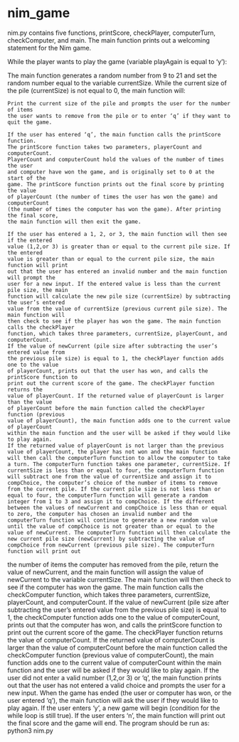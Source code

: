 # nim_game

nim.py contains five functions, printScore, checkPlayer, computerTurn, 
checkComputer, and main. The main function prints out a welcoming statement 
for the Nim game.

While the player wants to play the game (variable playAgain is equal to ‘y’):

  The main function generates a random number from 9 to 21 and set the random number
  equal to the variable currentSize. While the current size of the pile (currentSize) 
  is not equal to 0, the main function will:
  
    Print the current size of the pile and prompts the user for the number of items 
    the user wants to remove from the pile or to enter ‘q’ if they want to quit the game.
    
    If the user has entered ‘q’, the main function calls the printScore function. 
    The printScore function takes two parameters, playerCount and computerCount. 
    PlayerCount and computerCount hold the values of the number of times the user 
    and computer have won the game, and is originally set to 0 at the start of the
    game. The printScore function prints out the final score by printing the value 
    of playerCount (the number of times the user has won the game) and computerCount 
    (the number of times the computer has won the game). After printing the final score, 
    the main function will then exit the game.
    
    If the user has entered a 1, 2, or 3, the main function will then see if the entered 
    value (1,2,or 3) is greater than or equal to the current pile size. If the entered 
    value is greater than or equal to the current pile size, the main function will print
    out that the user has entered an invalid number and the main function will prompt the
    user for a new input. If the entered value is less than the current pile size, the main
    function will calculate the new pile size (currentSize) by subtracting the user’s entered 
    value from the value of currentSize (previous current pile size). The main function will 
    then check to see if the player has won the game. The main function calls the checkPlayer 
    function, which takes three parameters, currentSize, playerCount, and computerCount. 
    If the value of newCurrent (pile size after subtracting the user’s entered value from 
    the previous pile size) is equal to 1, the checkPlayer function adds one to the value 
    of playerCount, prints out that the user has won, and calls the printScore function to 
    print out the current score of the game. The checkPlayer function returns the 
    value of playerCount. If the returned value of playerCount is larger than the value 
    of playerCount before the main function called the checkPlayer function (previous 
    value of playerCount), the main function adds one to the current value of playerCount
    within the main function and the user will be asked if they would like to play again. 
    If the returned value of playerCount is not larger than the previous value of playerCount, the player has not won and the main function will then call the computerTurn function to allow the computer to take a turn. The computerTurn function takes one parameter, currentSize. If currentSize is less than or equal to four, the computerTurn function will subtract one from the value of currentSize and assign it to compChoice, the computer’s choice of the number of items to remove from the current pile. If the current pile size is not less than or equal to four, the computerTurn function will generate a random integer from 1 to 3 and assign it to compChoice. If the different between the values of newCurrent and compChoice is less than or equal to zero, the computer has chosen an invalid number and the computerTurn function will continue to generate a new random value until the value of compChoice is not greater than or equal to the value of newCurrent. The computerTurn function will then calculate the new current pile size (newCurrent) by subtracting the value of compChoice from newCurrent (previous pile size). The computerTurn function will print out
the number of items the computer has removed from the pile, return the value of newCurrent, and the main function will assign the value of newCurrent to the variable currentSize. The main function will then check to see if the computer has won the game. The main function calls the checkComputer function, which takes three parameters, currentSize, playerCount, and computerCount. If the value of newCurrent (pile size after subtracting the user’s entered value from the previous pile size) is equal to 1, the checkComputer function adds one to the value of computerCount, prints out that the computer has won, and calls the printScore function to print out the current score of the game. The checkPlayer function returns the value of computerCount. If the returned value of computerCount is larger than the value of computerCount before the main function called the checkComputer function (previous value of computerCount), the main function adds one to the current value of computerCount within the main function and the user will be asked if they would like to play again.
If the user did not enter a valid number (1,2,or 3) or ‘q’, the main function prints out that the user has not entered a valid choice and prompts the user for a new input.
When the game has ended (the user or computer has won, or the user entered ‘q’), the main function will ask the user if they would like to play again. If the user enters ‘y’, a new game will begin (condition for the while loop is still true). If the user enters ‘n’, the main function will print out the final score and the game will end.
The program should be run as: python3 nim.py

